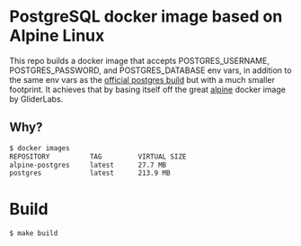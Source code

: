 # PostgreSQL docker image based on Alpine Linux

This repo builds a docker image that accepts POSTGRES_USERNAME, POSTGRES_PASSWORD,
and POSTGRES_DATABASE env vars, in addition to the same env vars as the
[official postgres build](https://registry.hub.docker.com/_/postgres/) but
with a much smaller footprint. It achieves that by basing itself off the great
[alpine](https://github.com/gliderlabs/docker-alpine) docker image by GliderLabs.

## Why?

```bash
$ docker images
REPOSITORY          TAG         VIRTUAL SIZE
alpine-postgres     latest      27.7 MB
postgres            latest      213.9 MB
```

# Build

```bash
$ make build
```
